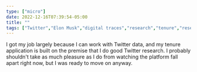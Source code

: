 ```yaml
---
type: ["micro"]
date: 2022-12-16T07:39:54-05:00
title: ""
tags: ["Twitter","Elon Musk","digital traces","research","tenure","research"]
---
```

I got my job largely because I can work with Twitter data, and my tenure application is built on the premise that I do good Twitter research. I probably shouldn't take as much pleasure as I do from watching the platform fall apart right now, but I was ready to move on anyway.

